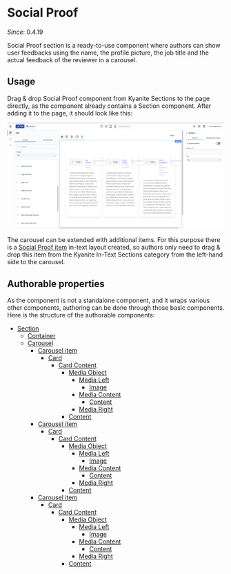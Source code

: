 # Social Proof

_Since_: 0.4.19

Social Proof section is a ready-to-use component where authors can show user feedbacks using the
name, the profile picture, the job title and the actual feedback of the reviewer in a carousel.

## Usage

Drag & drop Social Proof component from Kyanite Sections to the page directly, as the
component already contains a Section component.
After adding it to the page, it should look like this:
<p align="center" width="100%">
    <img class="image--with-border" src="images/initial-socialproof.png" alt="Initial Social Proof">
</p>

The carousel can be extended with additional items. For this purpose there is a
<a href="./socialproofitem">Social Proof item</a> in-text layout created, so authors only need to 
drag & drop this item from the Kyanite In-Text Sections category from the left-hand side to
the carousel.

## Authorable properties

As the component is not a standalone component, and it wraps various other components, authoring
can be done through those basic components. Here is the structure of the authorable components:
- <a href="../../section">Section</a>
  - <a href="../../container">Container</a>
  - <a href="../../carousel">Carousel</a>
    - <a href="../../carousel/carouselitem">Carousel item</a>
      - <a href="../../card">Card</a>
        - <a href="../../card/cardcontent">Card Content</a>
          - <a href="../../mediaobject">Media Object</a>
            - <a href="../../mediaobject/medialeft">Media Left</a>
              - <a href="../../image">Image</a>
            - <a href="../../mediaobject/mediacontent">Media Content</a>
              - <a href="../../content">Content</a>
            - <a href="../../mediaobject/mediaright">Media Right</a>
          - <a href="../../content">Content</a>
    - <a href="../../carousel/carouselitem">Carousel item</a>
      - <a href="../../card">Card</a>
        - <a href="../../card/cardcontent">Card Content</a>
          - <a href="../../mediaobject">Media Object</a>
            - <a href="../../mediaobject/medialeft">Media Left</a>
              - <a href="../../image">Image</a>
            - <a href="../../mediaobject/mediacontent">Media Content</a>
              - <a href="../../content">Content</a>
            - <a href="../../mediaobject/mediaright">Media Right</a>
          - <a href="../../content">Content</a>
    - <a href="../../carousel/carouselitem">Carousel item</a>
      - <a href="../../card">Card</a>
        - <a href="../../card/cardcontent">Card Content</a>
          - <a href="../../mediaobject">Media Object</a>
            - <a href="../../mediaobject/medialeft">Media Left</a>
              - <a href="../../image">Image</a>
            - <a href="../../mediaobject/mediacontent">Media Content</a>
              - <a href="../../content">Content</a>
            - <a href="../../mediaobject/mediaright">Media Right</a>
          - <a href="../../content">Content</a>